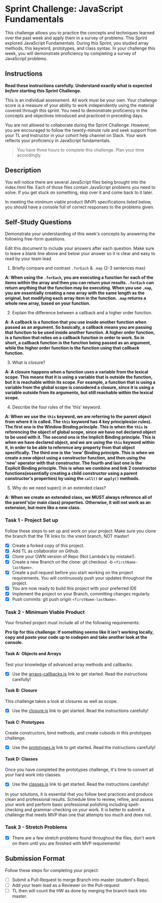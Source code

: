 # Sprint Challenge: JavaScript Fundamentals

This challenge allows you to practice the concepts and techniques learned over the past week and apply them in a survey of problems. This Sprint explored JavaScript Fundamentals. During this Sprint, you studied array methods, this keyword, prototypes, and class syntax. In your challenge this week, you will demonstrate proficiency by completing a survey of JavaScript problems.

## Instructions

**Read these instructions carefully. Understand exactly what is expected _before_ starting this Sprint Challenge.**

This is an individual assessment. All work must be your own. Your challenge score is a measure of your ability to work independently using the material covered through this sprint. You need to demonstrate proficiency in the concepts and objectives introduced and practiced in preceding days.

You are not allowed to collaborate during the Sprint Challenge. However, you are encouraged to follow the twenty-minute rule and seek support from your TL and Instructor in your cohort help channel on Slack. Your work reflects your proficiency in JavaScript fundamentals.

> You have three hours to complete this challenge. Plan your time accordingly.

## Description

You will notice there are several JavaScript files being brought into the index.html file. Each of those files contain JavaScript problems you need to solve. If you get stuck on something, skip over it and come back to it later.

In meeting the minimum viable product (MVP) specifications listed below, you should have a console full of correct responses to the problems given.

## Self-Study Questions

Demonstrate your understanding of this week's concepts by answering the following free-form questions.

Edit this document to include your answers after each question. Make sure to leave a blank line above and below your answer so it is clear and easy to read by your team lead

1. Briefly compare and contrast `.forEach` & `.map` (2-3 sentences max)

**A: When using the `.forEach`, you are executing a function for each of the items within the array and then you can return your results. `.forEach` can return anything that the function may be executing. When you use `.map`, you are essentially creating a new array with the same length as the original, but modifying each array item in the function. `.map` returns a whole new array, based on your function.**

2. Explain the difference between a callback and a higher order function.

**A: A callback is a function that you use inside another function when passed as an argument. So basically, a callback means you are passing that function to be used inside another function. A higher order function, is a function that relies on a callback function in order to work. So in short, a callback function is the function being passed as an argument, while the higher order function is the function using that callback function.**

3. What is closure?

**A: A closure happens when a function uses a variable from the lexical scope. This means that it is using a variable that is outside the function, but it is reachable within its scope. For example, a function that is using a variable from the global scope is considered a closure, since it is using a variable outside from its arguments, but still reachable within the lexical scope.**

4. Describe the four rules of the 'this' keyword.

**A: When we use the `this` keyword, we are referring to the parent object from where it is called. The `this` keyword has 4 key principles(or rules). The first one is the Window Binding principle. This is when the `this` is referencing the object of global scope, since we have not declared object to be used with it. The second ons is the Implicit Binding principle. This is when we have declared object, and we are using the `this` keyword within it, in order to be able to reference any property from that object specifically. The third one is the 'new' Binding principle. This is when we create a new object using a constructor function, and then using the 'new' operator with that constructor. The fourth and last one is the Explicit Binding principle. This is when we combine and link 2 constructor functions(essentially creating a child constructor using a parent constructor's properties) by using the `call()` or `apply()` methods.**

5. Why do we need super() in an extended class?

**A: When we create an extended class, we MUST always reference all of the parent's(or main class) properties. Otherwise, it will not work as an extension, but more like a new class.**

### Task 1 - Project Set up

Follow these steps to set up and work on your project:
Make sure you clone the branch that the TK links to: the vnext branch, NOT master!

- [x] Create a forked copy of this project.
- [x] Add TL as collaborator on Github.
- [x] Clone your OWN version of Repo (Not Lambda's by mistake!).
- [x] Create a new Branch on the clone: git checkout -b `<firstName-lastName>`.
- [x] Create a pull request before you start working on the project requirements. You will continuously push your updates throughout the project.
- [x] You are now ready to build this project with your preferred IDE
- [x] Implement the project on your Branch, committing changes regularly.
- [x] Push commits: git push origin `<firstName-lastName>`.

### Task 2 - Minimum Viable Product

Your finished project must include all of the following requirements:

**Pro tip for this challenge: If something seems like it isn't working locally, copy and paste your code up to codepen and take another look at the console.**

#### Task A: Objects and Arrays

Test your knowledge of advanced array methods and callbacks.

- [x] Use the [arrays-callbacks.js](challenges/arrays-callbacks.js) link to get started. Read the instructions carefully!

#### Task B: Closure

This challenge takes a look at closures as well as scope.

- [x] Use the [closure.js](challenges/closure.js) link to get started. Read the instructions carefully!

#### Task C: Prototypes

Create constructors, bind methods, and create cuboids in this prototypes challenge.

- [x] Use the [prototypes.js](challenges/prototypes.js) link to get started. Read the instructions carefully!

#### Task D: Classes

Once you have completed the prototypes challenge, it's time to convert all your hard work into classes.

- [x] Use the [classes.js](challenges/classes.js) link to get started. Read the instructions carefully!

In your solutions, it is essential that you follow best practices and produce clean and professional results. Schedule time to review, refine, and assess your work and perform basic professional polishing including spell-checking and grammar-checking on your work. It is better to submit a challenge that meets MVP than one that attempts too much and does not.

### Task 3 - Stretch Problems

- [x] There are a few stretch problems found throughout the files, don't work on them until you are finished with MVP requirements!

## Submission Format

Follow these steps for completing your project:

- [ ] Submit a Pull-Request to merge <firstName-lastName> Branch into master (student's Repo).
- [ ] Add your team lead as a Reviewer on the Pull-request
- [ ] TL then will count the HW as done by merging the branch back into master.
